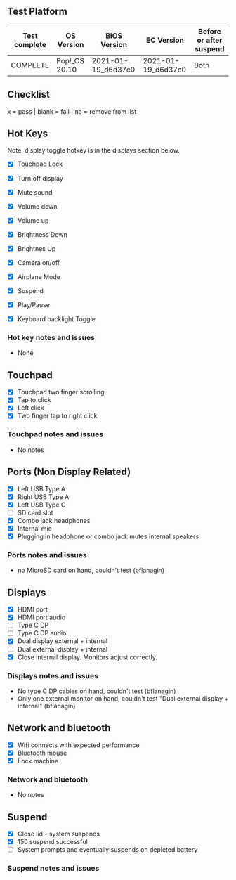 ## Test Platform

| Test complete | OS Version     | BIOS Version       | EC Version         | Before or after suspend |
| ------------- | -------------- | ------------------ | ------------------ | ----------------------- |
| COMPLETE      | Pop!\_OS 20.10 | 2021-01-19_d6d37c0 | 2021-01-19_d6d37c0 | Both                    |

## Checklist
x = pass | blank = fail | na = remove from list

## Hot Keys

Note: display toggle hotkey is in the displays section below.

- [X] Touchpad Lock
- [X] Turn off display
- [X] Mute sound
- [X] Volume down
- [X] Volume up
- [X] Brightness Down
- [X] Brightnes Up
- [X] Camera on/off
- [X] Airplane Mode
- [X] Suspend
- [X] Play/Pause
- [X] Keyboard backlight Toggle


### Hot key notes and issues
- None

## Touchpad

- [X] Touchpad two finger scrolling 
- [X] Tap to click
- [X] Left click
- [X] Two finger tap to right click

### Touchpad notes and issues

- No notes

## Ports (Non Display Related)

- [X] Left USB Type A
- [X] Right USB Type A
- [X] Left USB Type C
- [ ] SD card slot
- [x] Combo jack headphones
- [x] Internal mic
- [x] Plugging in headphone or combo jack mutes internal speakers

### Ports notes and issues

- no MicroSD card on hand, couldn't test (bflanagin)

## Displays

- [x] HDMI port
- [x] HDMI port audio
- [ ] Type C DP
- [ ] Type C DP audio
- [x] Dual display external + internal
- [ ] Dual external display + internal
- [x] Close internal display. Monitors adjust correctly.

### Displays notes and issues

- No type C DP cables on hand, couldn't test (bflanagin)
- Only one external monitor on hand, couldn't test "Dual external display + internal" (bflanagin)

## Network and bluetooth

- [X] Wifi connects with expected performance
- [X] Bluetooth mouse
- [X] Lock machine

### Network and bluetooth

- No notes

## Suspend

- [X] Close lid - system suspends
- [x] 150 suspend successful
- [ ] System prompts and eventually suspends on depleted battery

### Suspend notes and issues


